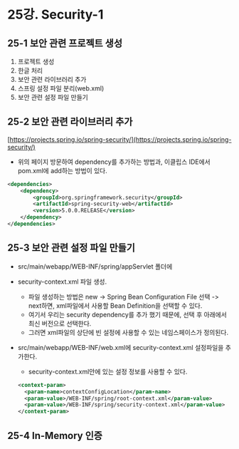 # 25강. Security-1

## 25-1 보안 관련 프로젝트 생성

1. 프로젝트 생성
2. 한글 처리
3. 보안 관련 라이브러리 추가
4. 스프링 설정 파일 분리(web.xml)
5. 보안 관련 설정 파일 만들기

## 25-2 보안 관련 라이브러리 추가

 [https://projects.spring.io/spring-security/](https://projects.spring.io/spring-security/)

* 위의 페이지 방문하여 dependency를 추가하는 방법과, 이클립스 IDE에서 pom.xml에 add하는 방법이 있다.

```xml
<dependencies>
    <dependency>
        <groupId>org.springframework.security</groupId>
        <artifactId>spring-security-web</artifactId>
        <version>5.0.0.RELEASE</version>
    </dependency>
</dependencies>
```

## 25-3 보안 관련 설정 파일 만들기

* src/main/webapp/WEB-INF/spring/appServlet 폴더에

* security-context.xml 파일 생성.

  * 파일 생성하는 방법은 new -> Spring Bean Configuration File 선택 -> next하면, xml파일에서 사용할 Bean Definition을 선택할 수 있다. 
  * 여기서 우리는 security dependency를 추가 했기 때문에, 선택 후 아래에서 최신 버전으로 선택한다.
  * 그러면 xml파일의 상단에 빈 설정에 사용할 수 있는 네임스페이스가 정의된다.

* src/main/webapp/WEB-INF/web.xml에 security-context.xml 설정파일을 추가한다.

  * security-context.xml안에 있는 설정 정보를 사용할 수 있다.

  ```xml
  <context-param>
    <param-name>contextConfigLocation</param-name>
    <param-value>/WEB-INF/spring/root-context.xml</param-value>
    <param-value>/WEB-INF/spring/security-context.xml</param-value>
  </context-param>
  ```

## 25-4 In-Memory 인증


